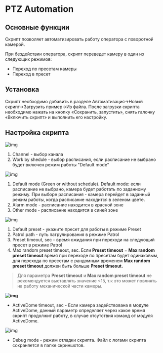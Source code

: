 # PTZ Automation

## **Основные функции**

Скрипт позволяет автоматизировать работу оператора с поворотной камерой.

При бездействии оператора, скрипт переведет камеру в один из следующих режимов:

- Переход по пресетам камеры
- Переход в пресет

## **Установка**

Скрипт необходимо добавить в разделе Автоматизация->Новый скрипт→Загрузить пример->Из файла.
После загрузки скрипта необходимо нажать на кнопку «Сохранить, запустить», снять галочку «Включить скрипт» и выполнить его настройку.

## **Настройка скрипта**

![img](https://confluence.trassir.com/download/attachments/6130336/image2020-5-28_12-27-55.png?version=1&modificationDate=1590658075000&api=v2)

1. Channel - выбор канала
2. Work by shedule - выбор расписания, если расписание не выбрано будет включен режим работы "Default mode"

![img](https://confluence.trassir.com/download/attachments/6130336/image2020-5-28_12-31-6.png?version=1&modificationDate=1590658266000&api=v2)

1. Default mode (Green or without schedule). Default mode: если расписание не выбрано, камера будет работать по заданному режиму. При выборе расписания - камера перейдет в заданный режим работы, когда расписание находится в зеленом цвете.
2. Alarm mode - расписание находится в красной зоне
3. Other mode - расписание находится в синей зоне

![img](https://confluence.trassir.com/download/attachments/6130336/image2020-5-28_12-43-23.png?version=1&modificationDate=1590659003000&api=v2)

1. Default preset - укажите пресет для работы в режиме Preset
2. Patrol path - путь патрулирования в режиме Patrol
3. Preset timeout, sec - время ожидания при переходи на следующий пресет в режиме Patrol
4. Max random preset timeout, sec. Если **Preset timeout** = **Max random preset timeout** время при переходе по пресетам будет одинаковым, для перехода по пресетам с рандомным временем **Max random preset timeout** должен быть больше **Preset timeout.**

> Для параметра **Preset timeout** и **Max random preset timeout** не рекомендуется выставлять значение <15, т.к это может повлиять на работу механической части камеры. 

**![img](https://confluence.trassir.com/download/attachments/6130336/image2020-5-28_13-9-48.png?version=1&modificationDate=1590660588000&api=v2)**

- ActiveDome timeout, sec - Если камера задействована в модуле ActiveDome, данный параметр определяет через какое время скрипт продолжит работу, в случае отсутствия команд от модуля ActiveDome.

![img](https://confluence.trassir.com/download/attachments/6130336/image2020-5-28_13-14-43.png?version=1&modificationDate=1590660882000&api=v2)

- Debug mode - режим отладки скрипта. Файл с логами скрипта сохраняется в папке скриншотов. 

